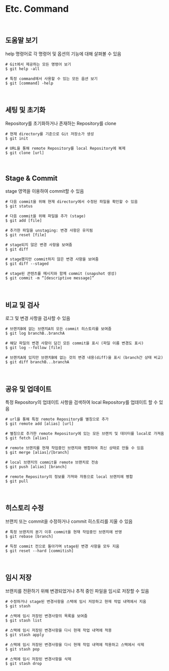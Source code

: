 # Etc. Command

<br/>

## 도움말 보기

help 명령어로 각 명령어 및 옵션의 기능에 대해 살펴볼 수 있음

```shell
# Git에서 제공하는 모든 명령어 보기
$ git help -all
```

```shell
# 특정 command에서 사용할 수 있는 모든 옵션 보기
$ git [command] -help
```

<br/>

## 세팅 및 초기화

Repository를 초기화하거나 존재하는 Repository를 clone

```shell
# 현재 directory를 기준으로 Git 저장소가 생성
$ git init
```

```shell
# URL을 통해 remote Repository를 local Repository에 복제
$ git clone [url]
```

<br/>

## Stage & Commit

stage 영역을 이용하여 commit할 수 있음

```shell
# 다음 commit을 위해 현재 directory에서 수정된 파일을 확인할 수 있음
$ git status
```

```shell
# 다음 commit을 위해 파일을 추가 (stage)
$ git add [file]
```

```shell
# 추가한 파일을 unstaging: 변경 사항은 유지됨
$ git reset [file]
```

```shell
# stage되지 않은 변경 사항을 보여줌
$ git diff
```

```shell
# stage했지만 commit하지 않은 변경 사항을 보여줌
$ git diff --staged
```

```shell
# stage된 콘텐츠를 메시지와 함께 commit (snapshot 생성)
$ git commit -m “[descriptive message]”
```

<br/>

## 비교 및 검사

로그 및 변경 사항을 검사할 수 있음

```shell
# 브랜치B에 없는 브랜치A의 모든 commit 히스토리를 보여줌
$ git log branchB..branchA
```

```shell
# 해당 파일의 변경 사항이 담긴 모든 commit을 표시 (파일 이름 변경도 표시)
$ git log --follow [file]
```

```shell
# 브랜치A에 있지만 브랜치B에 없는 것의 변경 내용(diff)을 표시 (branch간 상태 비교)
$ git diff branchB...branchA
```

<br/>

## 공유 및 업데이트

특정 Repository의 업데이트 사항을 검색하여 local Repository를 업데이트 할 수 있음

```shell
# url을 통해 특정 remote Repository를 별칭으로 추가
$ git remote add [alias] [url]
```

```shell
# 별칭으로 추가한 remote Repository에 있는 모든 브랜치 및 데이터를 local로 가져옴
$ git fetch [alias]
```

```shell
# remote 브랜치를 현재 작업중인 브랜치와 병합하여 최신 상태로 만들 수 있음
$ git merge [alias]/[branch]
```

```shell
# local 브랜치의 commit을 remote 브랜치로 전송
$ git push [alias] [branch]
```

```shell
# remote Repository의 정보를 가져와 자동으로 local 브랜치에 병합
$ git pull
```

<br/>

## 히스토리 수정

브랜치 또는 commit을 수정하거나 commit 히스토리를 지울 수 있음

```shell
# 특정 브랜치의 분기 이후 commit을 현재 작업중인 브랜치에 반영
$ git rebase [branch]
```

```shell
# 득정 commit 전으로 돌아가며 stage된 변경 사항을 모두 지움
$ git reset --hard [commitish]
```

<br/>

## 임시 저장

브랜치를 전환하기 위해 변경되었거나 추적 중인 파일을 임시로 저장할 수 있음

```shell
# 수정하거나 stage된 변경사항을 스택에 임시 저장하고 현재 작업 내역에서 지움
$ git stash
```

```shell
# 스택에 임시 저장된 변경사항의 목록을 보여줌
$ git stash list
```

```shell
# 스택에 임시 저장된 변경사항을 다시 현재 작업 내역에 적용
$ git stash apply
```

```shell
# 스택에 임시 저장된 변경사항을 다시 현재 작업 내역에 적용하고 스택에서 삭제
$ git stash pop
```

```shell
# 스택에 임시 저장된 변경사항을 삭제
$ git stash drop
```
